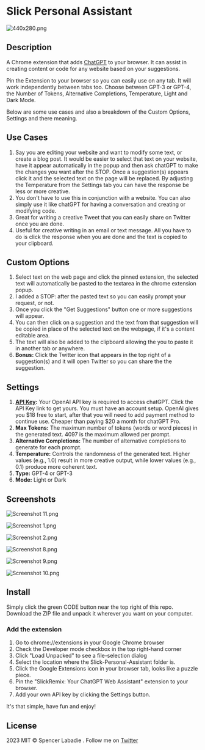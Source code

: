 # Slick Personal Assistant

![440x280.png](https://raw.githubusercontent.com/spencerslickremix/slickGPT/main/screenshots/440x280.png)

## Description

A Chrome extension that adds [ChatGPT](https://chat.openai.com) to your browser. It can assist in creating content or code for any website based on your suggestions.

Pin the Extension to your browser so you can easily use on any tab. It will work independently between tabs too. Choose between GPT-3 or GPT-4, the Number of Tokens, Alternative Completions, Temperature, Light and Dark Mode. 

Below are some use cases and also a breakdown of the Custom Options, Settings and there meaning.

## Use Cases
1. Say you are editing your website and want to modify some text, or create a blog post. It would be easier to select that text on your website, have it appear automatically in the popup and then ask chatGPT to make the changes you want after the STOP. Once a suggestion(s) appears click it and the selected text on the page will be replaced. By adjusting the Temperature from the Settings tab you can have the response be less or more creative.
2. You don't have to use this in conjunction with a website. You can also simply use it like chatGPT for having a conversation and creating or modifying code.
3. Great for writing a creative Tweet that you can easily share on Twitter once you are done.
4. Useful for creative writing in an email or text message. All you have to do is click the response when you are done and the text is copied to your clipboard.

## Custom Options
1. Select text on the web page and click the pinned extension, the selected text will automatically be pasted to the textarea in the chrome extension popup.
2. I added a STOP: after the pasted text so you can easily prompt your request, or not.
3. Once you click the "Get Suggestions" button one or more suggestions will appear.
4. You can then click on a suggestion and the text from that suggestion will be copied in place of the selected text on the webpage, if it's a content editable area.
5. The text will also be added to the clipboard allowing the you to paste it in another tab or anywhere.
6. **Bonus:** Click the Twitter icon that appears in the top right of a suggestion(s) and it will open Twitter so you can share the the suggestion.

## Settings
1. **[API Key](https://platform.openai.com/account/api-keys):** Your OpenAI API key is required to access chatGPT. Click the API Key link to get yours. You must have an account setup. OpenAI gives you $18 free to start, after that you will need to add payment method to continue use. Cheaper than paying $20 a month for chatGPT Pro.
2. **Max Tokens:** The maximum number of tokens (words or word pieces) in the generated text. 4097 is the maximum allowed per prompt.
3. **Alternative Completions:** The number of alternative completions to generate for each prompt.
5. **Temperature:** Controls the randomness of the generated text. Higher values (e.g., 1.0) result in more creative output, while lower values (e.g., 0.1) produce more coherent text.
6. **Type:** GPT-4 or GPT-3
7. **Mode:** Light or Dark

## Screenshots

![Screenshot 11.png](https://raw.githubusercontent.com/spencerslickremix/Slick-Personal-Assistant/main/screenshots/Screenshot%206.png)

![Screenshot 1.png](https://raw.githubusercontent.com/spencerslickremix/Slick-Personal-Assistant/main/screenshots/Screenshot%201.png)

![Screenshot 2.png](https://raw.githubusercontent.com/spencerslickremix/Slick-Personal-Assistant/main/screenshots/Screenshot%202.png)

![Screenshot 8.png](https://raw.githubusercontent.com/spencerslickremix/Slick-Personal-Assistant/main/screenshots/Screenshot%203.png)

![Screenshot 9.png](https://raw.githubusercontent.com/spencerslickremix/Slick-Personal-Assistant/main/screenshots/Screenshot%204.png)

![Screenshot 10.png](https://raw.githubusercontent.com/spencerslickremix/Slick-Personal-Assistant/main/screenshots/Screenshot%205.png)


## Install
Simply click the green CODE button near the top right of this repo. Download the ZIP file and unpack it wherever you want on your computer.

### Add the extension

1. Go to chrome://extensions in your Google Chrome browser
2. Check the Developer mode checkbox in the top right-hand corner
3. Click "Load Unpacked" to see a file-selection dialog
4. Select the location where the Slick-Personal-Assistant folder is.
5. Click the Google Extensions icon in your browser tab, looks like a puzzle piece.
6. Pin the "SlickRemix: Your ChatGPT Web Assistant" extension to your browser.
7. Add your own API key by clicking the Settings button.

It's that simple, have fun and enjoy!

## License
2023 MIT © Spencer Labadie . Follow me on <a href="https://twitter.com/SpencerLabadie">Twitter</a>